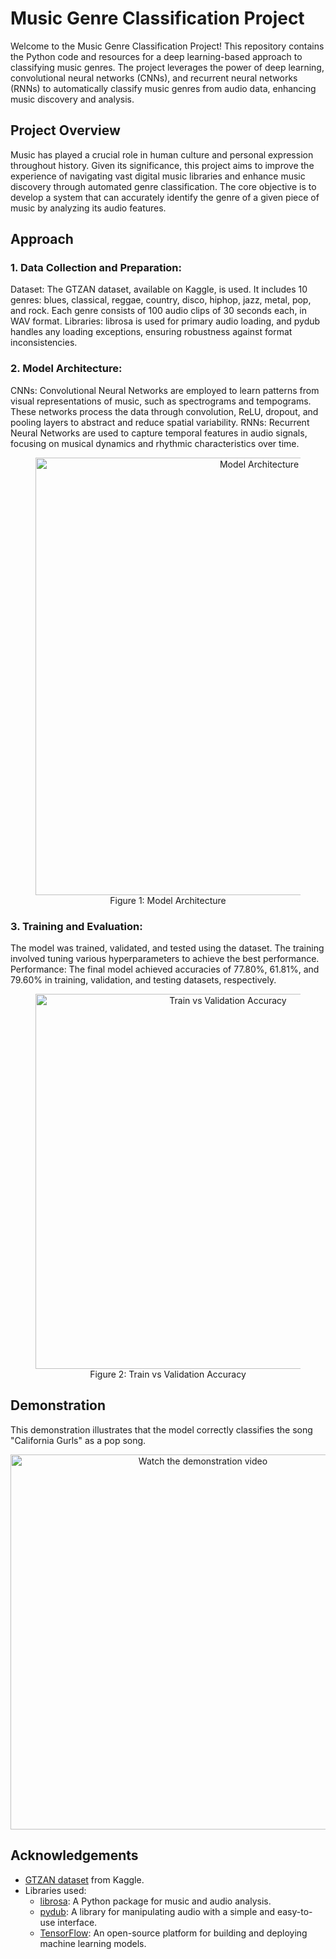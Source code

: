# Music Genre Classification Project

Welcome to the Music Genre Classification Project! This repository contains the Python code and resources for a deep learning-based approach to classifying music genres. The project leverages the power of deep learning, convolutional neural networks (CNNs), and recurrent neural networks (RNNs) to automatically classify music genres from audio data, enhancing music discovery and analysis.

## Project Overview
Music has played a crucial role in human culture and personal expression throughout history. Given its significance, this project aims to improve the experience of navigating vast digital music libraries and enhance music discovery through automated genre classification. The core objective is to develop a system that can accurately identify the genre of a given piece of music by analyzing its audio features.

## Approach
### 1. Data Collection and Preparation:
Dataset: The GTZAN dataset, available on Kaggle, is used. It includes 10 genres: blues, classical, reggae, country, disco, hiphop, jazz, metal, pop, and rock. Each genre consists of 100 audio clips of 30 seconds each, in WAV format.
Libraries: librosa is used for primary audio loading, and pydub handles any loading exceptions, ensuring robustness against format inconsistencies.

### 2. Model Architecture:
CNNs: Convolutional Neural Networks are employed to learn patterns from visual representations of music, such as spectrograms and tempograms. These networks process the data through convolution, ReLU, dropout, and pooling layers to abstract and reduce spatial variability.
RNNs: Recurrent Neural Networks are used to capture temporal features in audio signals, focusing on musical dynamics and rhythmic characteristics over time.

<div align="center">

  <figure>
    <img width="700" alt="Model Architecture" src="https://github.com/user-attachments/assets/979a9185-c1f7-4633-802d-878cf6bce9fa">
    <div align="center">
        <figcaption style="text-align: center;">Figure 1: Model Architecture</figcaption>
    </div>
  </figure>
  
</div>

### 3. Training and Evaluation:
The model was trained, validated, and tested using the dataset. The training involved tuning various hyperparameters to achieve the best performance.
Performance: The final model achieved accuracies of 77.80%, 61.81%, and 79.60% in training, validation, and testing datasets, respectively.

<div align="center">

  <figure>
    <img width="600" alt="Train vs Validation Accuracy" src="https://github.com/user-attachments/assets/53a37677-800d-42c6-9fe7-cf7ce8551801">
    <div align="center"
        <figcaption> Figure 2: Train vs Validation Accuracy </figcaption>
    </div>
  </figure>
  
</div>

## Demonstration
This demonstration illustrates that the model correctly classifies the song "California Gurls" as a pop song.
<div align="center">
  <a href="https://youtu.be/ofdyUeqrXY4">
    <img src="https://img.youtube.com/vi/ofdyUeqrXY4/maxresdefault.jpg" alt="Watch the demonstration video" width="600" />
  </a>
</div>

## Acknowledgements
- [GTZAN dataset](https://www.kaggle.com/datasets/andradaolteanu/gtzan-dataset-music-genre-classification) from Kaggle.
- Libraries used: 
  - [librosa](https://librosa.org/): A Python package for music and audio analysis.
  - [pydub](https://pydub.com/): A library for manipulating audio with a simple and easy-to-use interface.
  - [TensorFlow](https://www.tensorflow.org/): An open-source platform for building and deploying machine learning models.
